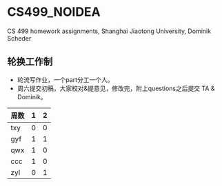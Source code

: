 # CS499_NOIDEA
CS 499 homework assignments, Shanghai Jiaotong University, Dominik Scheder

## 轮换工作制

- 轮流写作业，一个part分工一个人。
- 周六提交初稿，大家校对&提意见，修改完，附上questions之后提交 TA & Dominik。


周数 | 1 | 2
-----|---|--
txy | 0 | 0
gyf | 1 | 1
qwx | 1 | 0
ccc | 1 | 0
zyl | 0 | 1

